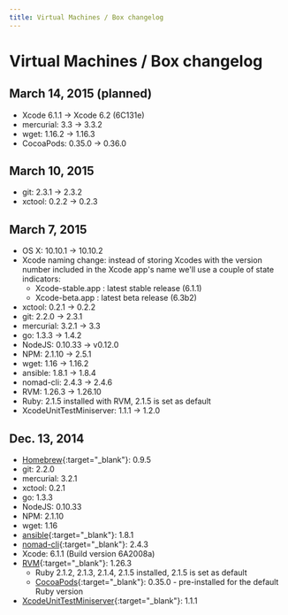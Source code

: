 ```yaml
---
title: Virtual Machines / Box changelog
---
```


# Virtual Machines / Box changelog


## March 14, 2015 (planned)

* Xcode 6.1.1 -> Xcode 6.2 (6C131e)
* mercurial: 3.3 -> 3.3.2
* wget: 1.16.2 -> 1.16.3
* CocoaPods: 0.35.0 -> 0.36.0


## March 10, 2015

* git: 2.3.1 -> 2.3.2
* xctool: 0.2.2 -> 0.2.3


## March 7, 2015

* OS X: 10.10.1 -> 10.10.2
* Xcode naming change: instead of storing Xcodes with the version number included in the Xcode app's name we'll use a couple of state indicators:
  * Xcode-stable.app : latest stable release (6.1.1)
  * Xcode-beta.app : latest beta release (6.3b2)
* xctool: 0.2.1 -> 0.2.2
* git: 2.2.0 -> 2.3.1
* mercurial: 3.2.1 -> 3.3
* go: 1.3.3 -> 1.4.2
* NodeJS: 0.10.33 -> v0.12.0
* NPM: 2.1.10 -> 2.5.1
* wget: 1.16 -> 1.16.2
* ansible: 1.8.1 -> 1.8.4
* nomad-cli: 2.4.3 -> 2.4.6
* RVM: 1.26.3 -> 1.26.10
* Ruby: 2.1.5 installed with RVM, 2.1.5 is set as default
* XcodeUnitTestMiniserver: 1.1.1 -> 1.2.0


## Dec. 13, 2014

* [Homebrew](http://brew.sh/){:target="_blank"}: 0.9.5
* git: 2.2.0
* mercurial: 3.2.1
* xctool: 0.2.1
* go: 1.3.3
* NodeJS: 0.10.33
* NPM: 2.1.10
* wget: 1.16
* [ansible](http://www.ansible.com/home){:target="_blank"}: 1.8.1
* [nomad-cli](http://nomad-cli.com/){:target="_blank"}: 2.4.3
* Xcode: 6.1.1 (Build version 6A2008a)
* [RVM](http://rvm.io/){:target="_blank"}: 1.26.3
  * Ruby 2.1.2, 2.1.3, 2.1.4, 2.1.5 installed, 2.1.5 is set as default
  * [CocoaPods](http://cocoapods.org/){:target="_blank"}: 0.35.0 - pre-installed for the default Ruby version
* [XcodeUnitTestMiniserver](https://github.com/bitrise-io/xcodebuild-unittest-miniserver){:target="_blank"}: 1.1.1
